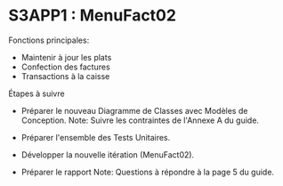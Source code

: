# S3APP1 : MenuFact02

Fonctions principales:
- Maintenir à jour les plats
- Confection des factures
- Transactions à la caisse


Étapes à suivre
- Préparer le nouveau Diagramme de Classes avec Modèles de Conception.
Note: Suivre les contraintes de l'Annexe A du guide.

- Préparer l'ensemble des Tests Unitaires.

- Développer la nouvelle itération (MenuFact02).

- Préparer le rapport
Note: Questions à répondre à la page 5 du guide.
